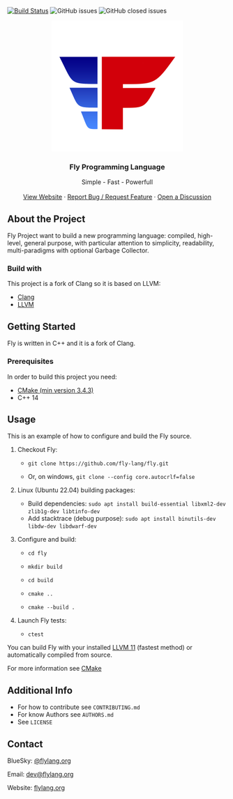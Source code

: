   [![Build Status](https://github.com/fly-lang/fly/actions/workflows/build.yml/badge.svg)](https://github.com/fly-lang/fly/actions/workflows/build.yml)
  ![GitHub issues](https://img.shields.io/github/issues-raw/fly-lang/fly?color=blue)
  ![GitHub closed issues](https://img.shields.io/github/issues-closed/fly-lang/fly?color=blue)
  <br />
<p align="center">
  <a href="https://github.com/fly-lang/fly">
    <img src="https://github.com/fly-lang/graphics/blob/main/logo/fly_logo_300.png?raw=true" alt="Logo" width="300" height="300">
  </a>

  <h3 align="center">Fly Programming Language</h3>

  <p align="center">
    Simple - Fast - Powerfull
    <br />
    <br />
    <a href="https://flylang.org">View Website</a>
    ·
    <a href="https://github.com/fly-lang/fly/issues">Report Bug / Request Feature</a>
    ·
    <a href="https://github.com/fly-lang/fly/discussions">Open a Discussion</a>
  </p>
</p>

## About the Project
Fly Project want to build a new programming language: compiled, high-level, general purpose,
with particular attention to simplicity, readability, multi-paradigms with optional Garbage Collector.

### Build with
This project is a fork of Clang so it is based on LLVM:
- [Clang](https://clang.llvm.org/)
- [LLVM](https://llvm.org/)

## Getting Started
Fly is written in C++ and it is a fork of Clang.

### Prerequisites
In order to build this project you need:
- [CMake (min version 3.4.3)](https://cmake.org)
- C++ 14

## Usage
This is an example of how to configure and build the Fly source.
1. Checkout Fly:
    
    * ``git clone https://github.com/fly-lang/fly.git``
   
    * Or, on windows, ``git clone --config core.autocrlf=false``
2. Linux (Ubuntu 22.04) building packages:
    
   * Build dependencies: ``sudo apt install build-essential libxml2-dev zlib1g-dev libtinfo-dev``
   * Add stacktrace (debug purpose): ``sudo apt install binutils-dev libdw-dev libdwarf-dev``

3. Configure and build:
   
   * ``cd fly``

   * ``mkdir build``

   * ``cd build``

   * ``cmake ..``
     
   * ``cmake --build . ``
   
4. Launch Fly tests:
   
   * ``ctest``

You can build Fly with your installed [LLVM 11](https://github.com/llvm/llvm-project) (fastest method) or automatically 
compiled from source.

For more information see [CMake](https://llvm.org/docs/CMake.html)

## Additional Info
- For how to contribute see `CONTRIBUTING.md`
- For know Authors see `AUTHORS.md`
- See `LICENSE`

## Contact
BlueSky: [@flylang.org](https://bsky.app/profile/flylang.org)

Email: [dev@flylang.org](mailto:dev@flylang.org)

Website: [flylang.org](https://flylang.org)
 

